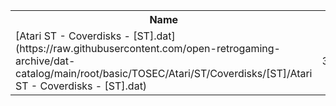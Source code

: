 <table>
<tr><th>Name</th><th>Size</th></tr>
<tr><td>
[Atari ST - Coverdisks - [ST].dat](https://raw.githubusercontent.com/open-retrogaming-archive/dat-catalog/main/root/basic/TOSEC/Atari/ST/Coverdisks/[ST]/Atari ST - Coverdisks - [ST].dat)
</td><td>323719</td></tr>
</table>
